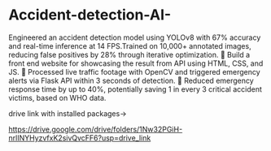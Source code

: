 # Accident-detection-AI-

Engineered an accident detection model using YOLOv8 with 67% accuracy and real-time
inference at 14 FPS.Trained on 10,000+ annotated images, reducing false positives by 28%
through iterative optimization.  Build a front end website for showcasing the result from API using HTML, CSS, and JS.  Processed live traffic footage with OpenCV and triggered emergency alerts via Flask API
within 3 seconds of detection.  Reduced emergency response time by up to 40%, potentially saving 1 in every 3 critical accident
victims, based on WHO data.

drive link with installed packages->

https://drive.google.com/drive/folders/1Nw32PGiH-nrlINYHyzvfxK2sivQvcFF6?usp=drive_link
